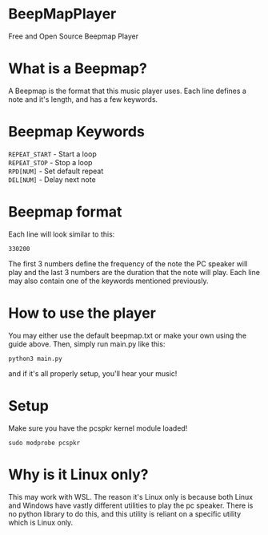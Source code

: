 # BeepMapPlayer
Free and Open Source Beepmap Player
# What is a Beepmap?
A Beepmap is the format that this music player uses. Each line defines a note and it's length, and has a few keywords.
# Beepmap Keywords
`REPEAT_START` - Start a loop \
`REPEAT_STOP` - Stop a loop \
`RPD[NUM]` - Set default repeat \
`DEL[NUM]` - Delay next note
# Beepmap format
Each line will look similar to this: 
```
330200
```
The first 3 numbers define the frequency of the note the PC speaker will play and the last 3 numbers are the duration that the note will play. Each line may also contain one of the keywords mentioned previously.
# How to use the player
You may either use the default beepmap.txt or make your own using the guide above. Then, simply run main.py like this:
```
python3 main.py
```
and if it's all properly setup, you'll hear your music!
# Setup 
Make sure you have the pcspkr kernel module loaded!
```
sudo modprobe pcspkr
```
# Why is it Linux only?
This may work with WSL. The reason it's Linux only is because both Linux and Windows have vastly different utilities to play the pc speaker. There is no python library to do this, and this utility is reliant on a specific utility which is Linux only.
